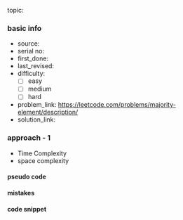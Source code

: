 topic:

### basic info
- source: 
- serial no:
- first_done:
- last_revised:
- difficulty:
	- [ ] easy
	- [ ] medium
	- [ ] hard
- problem_link: https://leetcode.com/problems/majority-element/description/
- solution_link:

### approach - 1
- Time Complexity
- space complexity

#### pseudo code

#### mistakes

#### code snippet
```python

```